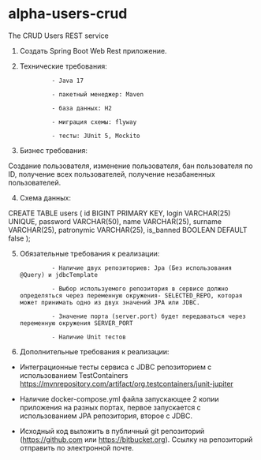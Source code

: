 # alpha-users-crud
The CRUD Users REST service

1. Создать Spring Boot Web Rest приложение.

2. Технические требования:

                - Java 17

                - пакетный менеджер: Maven

                - база данных: H2

                - миграция схемы: flyway

                - тесты: JUnit 5, Mockito

3. Бизнес требования:

Создание пользователя, изменение пользователя, бан пользователя по ID, получение всех пользователей, получение незабаненных пользователей.

4. Схема данных:

CREATE TABLE users (
    id BIGINT PRIMARY KEY,
    login VARCHAR(25) UNIQUE,
    password VARCHAR(50),
    name VARCHAR(25),
    surname VARCHAR(25),
    patronymic VARCHAR(25),
    is_banned BOOLEAN DEFAULT false
);

5. Обязательные требования к реализации:

                - Наличие двух репозиториев: Jpa (Без использования @Query) и jdbcTemplate

                - Выбор используемого репозитория в сервисе должно определяться через переменную окружения- SELECTED_REPO, которая может принимать одно из двух значений JPA или JDBC.

                - Значение порта (server.port) будет передаваться через переменную окружения SERVER_PORT

                - Наличие Unit тестов



6. Дополнительные требования к реализации:

- Интеграционные тесты сервиса с JDBC репозиторием с использованием TestContainers https://mvnrepository.com/artifact/org.testcontainers/junit-jupiter

- Наличие docker-compose.yml файла запускающее 2 копии приложения на разных портах, первое запускается с использованием JPA репозитория, второе с JDBC.

- Исходный код выложить в публичный git репозиторий (https://github.com или https://bitbucket.org).  Ссылку на репозиторий отправить по электронной почте.
